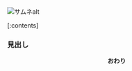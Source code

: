 <img class="thumbnail" src="サムネurl" alt="サムネalt">



[:contents]

### 見出し

<div style="text-align: center"><b>おわり</b></div>

<!-- 記事タイトル： -->

<!-- css -->
<style>
@import url("../../assets/css/hatena-design.css");
</style>
